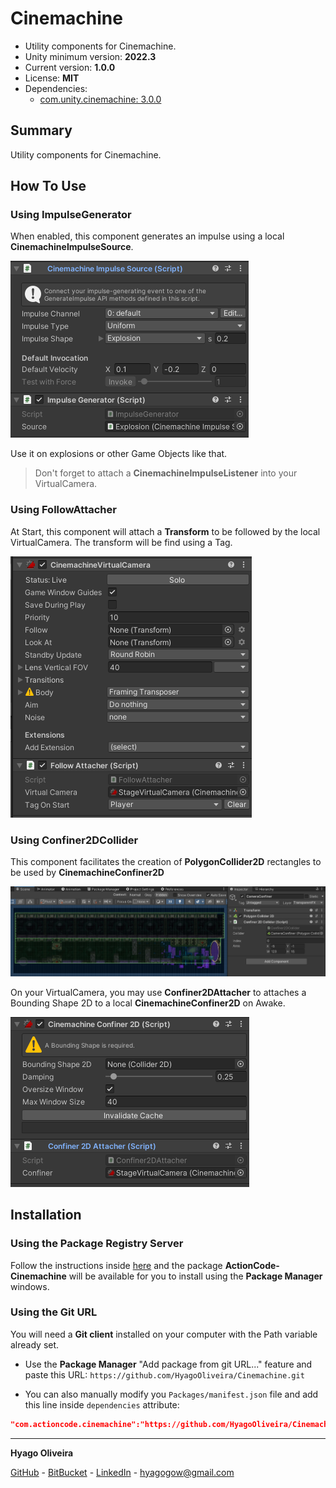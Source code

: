 # Cinemachine

* Utility components for Cinemachine.
* Unity minimum version: **2022.3**
* Current version: **1.0.0**
* License: **MIT**
* Dependencies:
	- [com.unity.cinemachine: 3.0.0](https://docs.unity3d.com/Packages/com.unity.cinemachine@3.1/changelog/CHANGELOG.html#300---2023-10-25)

## Summary

Utility components for Cinemachine.

## How To Use

### Using ImpulseGenerator

When enabled, this component generates an impulse using a local **CinemachineImpulseSource**.

![ImpulseGenerator](Docs~/ImpulseGenerator.png "Impulse Generator")

Use it on explosions or other Game Objects like that.

> Don't forget to attach a **CinemachineImpulseListener** into your VirtualCamera.

### Using FollowAttacher

At Start, this component will attach a **Transform** to be followed by the local VirtualCamera. The transform will be find using a Tag.

![FollowAttacher](Docs~/FollowAttacher.png "Follow Attacher")

### Using Confiner2DCollider

This component facilitates the creation of **PolygonCollider2D** rectangles to be used by **CinemachineConfiner2D**

![Confiner2DCollider](Docs~/Confiner2DCollider.png "Confiner 2D Collider")

On your VirtualCamera, you may use **Confiner2DAttacher** to attaches a Bounding Shape 2D to a local **CinemachineConfiner2D** on Awake.

![Confiner2DAttacher](Docs~/Confiner2DAttacher.png "Confiner 2D Attacher")

## Installation

### Using the Package Registry Server

Follow the instructions inside [here](https://cutt.ly/ukvj1c8) and the package **ActionCode-Cinemachine** 
will be available for you to install using the **Package Manager** windows.

### Using the Git URL

You will need a **Git client** installed on your computer with the Path variable already set. 

- Use the **Package Manager** "Add package from git URL..." feature and paste this URL: `https://github.com/HyagoOliveira/Cinemachine.git`

- You can also manually modify you `Packages/manifest.json` file and add this line inside `dependencies` attribute: 

```json
"com.actioncode.cinemachine":"https://github.com/HyagoOliveira/Cinemachine.git"
```

---

**Hyago Oliveira**

[GitHub](https://github.com/HyagoOliveira) -
[BitBucket](https://bitbucket.org/HyagoGow/) -
[LinkedIn](https://www.linkedin.com/in/hyago-oliveira/) -
<hyagogow@gmail.com>